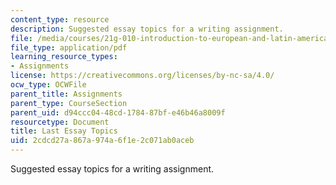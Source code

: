 ```yaml
---
content_type: resource
description: Suggested essay topics for a writing assignment.
file: /media/courses/21g-010-introduction-to-european-and-latin-american-fiction-fall-2006/2cdcd27a867a974a6f1e2c071ab0aceb_MIT21G_010F06_last_essay.pdf
file_type: application/pdf
learning_resource_types:
- Assignments
license: https://creativecommons.org/licenses/by-nc-sa/4.0/
ocw_type: OCWFile
parent_title: Assignments
parent_type: CourseSection
parent_uid: d94ccc04-48cd-1784-87bf-e46b46a8009f
resourcetype: Document
title: Last Essay Topics
uid: 2cdcd27a-867a-974a-6f1e-2c071ab0aceb
---
```

Suggested essay topics for a writing assignment.